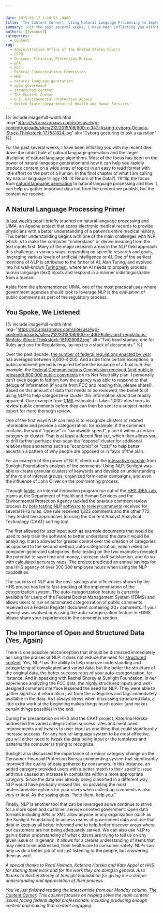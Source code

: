 ```yaml
---


date: 2015-08-17 1:10:53 -0400
title: 'The Content Corner\: Using Natural Language Processing to Improve Rulemaking'
summary: 'For the past several weeks, I have been inflicting you with my recent dive down the rabbit hole of natural language generation and the larger discipline of natural language algorithms. Most of the focus has been on the power of natural language generation and how it can help you rapidly produce content on a wide'
authors: [tymanuel]
categories:
  - Content
tag:
  - Administrative Office of the United States Courts
  - CFPB
  - Consumer Financial Protection Bureau
  - EPA
  - FCC
  - Federal Communications Commission
  - HHS
  - natural language generation
  - open government
  - structured content
  - The Content Corner
  - U.S. Environmental Protection Agency
  - United States Department of Health and Human Services
---
```



{% include image/full-width.html img="https://s3.amazonaws.com/sitesusa/wp-content/uploads/sites/212/2015/08/600-x-343-Asking-cyborg-Ociacia-iStock-Thinkstock-177531624.jpg" alt="Cyborg gesturing to ask a question" %} 

For the past several weeks, I have been inflicting you with my recent dive down the rabbit hole of natural language generation and the larger discipline of natural language algorithms. Most of the focus has been on the power of natural language generation and how it can help you rapidly produce content on a wide array of topics in an easy to read format with little effort on the part of a human. In the final chapter of what I am calling my natural language trilogy (NL III: Return of the Data?), I’ll flip the focus from [natural language generation](https://www.WHATEVER/2015/08/03/the-content-corner-rise-of-the-machines/) to natural language processing and how it can help us gather important data not from the content we publish, but the content we receive.

## A Natural Language Processing Primer

[In last week’s  post](https://www.WHATEVER/2015/08/10/the-content-corner-can-automated-content-creation-help-your-agency/) I briefly touched on natural language processing and UIMA, an Apache project that scans electronic medical records to provide physicians with a better understanding of a patient’s  entire medical history. This better understanding begins with one of the main challenges with NLP, which is to make the computer “understand” or derive meaning from the text inputs first. Many of the major research areas in the NLP field approach this challenge in various ways, depending on specific research and goals, leveraging various levels of artificial intelligence or AI. One of the earliest mentions of NLP is attributed to the father of AI, Alan Turing, and evolved into his well-known [Turing test](https://en.wikipedia.org/wiki/Turing_test), where an AI needs to properly process human language (text) inputs and respond in a manner indistinguishable from a human.

Aside from the aforementioned UIMA. one of the most practical uses where government agencies should look to leverage NLP is the evaluation of public comments as part of the regulatory process.

## You Spoke, We Listened 
{% include image/full-width.html img="https://s3.amazonaws.com/sitesusa/wp-content/uploads/sites/212/2015/08/600-x-400-Rules-and-regulations-filmfoto-iStock-Thinkstock-181929062.jpg" alt="Two hand stamps, one for Rules and one for Regulations, lay next to a stack of documents." %} 

Over the past decade, [the number of federal regulations enacted by year](https://www.federalregister.gov/uploads/2015/05/OFR-STATISTICS-CHARTS-ALL1-1-1-2014.pdf) has averaged between 3,000-4,000. And aside from certain exceptions, a public comment period is required before the issuance of a final rule. For example, the [Federal Communications Commission  received (and publicly released) 800,000 public comments](https://sunlightfoundation.com/blog/2014/09/02/what-can-we-learn-from-800000-public-comments-on-the-fccs-net-neutrality-plan/) on its Net Neutrality plan. I personally can’t even begin to fathom how the agency was able to respond to that deluge of information (if you’re from FCC and reading this, please share!). Based on this amount of data that needs to be reviewed, the benefits of using NLP to help categorize or cluster this information should be readily apparent. One example from [CMS](https://www.google.com/url?sa=t&rct=j&q=&esrc=s&source=web&cd=1&cad=rja&uact=8&ved=0CB8QFjAAahUKEwjRp6z-lqHHAhXRMIgKHZBKAhs&url=https%3A%2F%2Fwww.cms.gov%2F&ei=g_7JVZHaAtHhoASQlYnYAQ&usg=AFQjCNGG_y0r9OT_pnZjOljF54Pu0-62lw&sig2=KLD1tceOXyaIjlx1FSSRjQ&bvm=bv.99804247,d.cGU) estimated it takes 1,000-plus hours to review public comments before they can then be sent to a subject matter expert for more thorough review.

One of the first ways NLP can help is to recognize clusters of related information and provide a categorization: for example, if the comment contains the word “oppose” or “bandwidth speed”, place it within a certain category or cluster. That is at least a decent first cut, which then allows you to drill further: perhaps then scan the “oppose” cluster for additional relationships and terms such as “economic” or “cost” to help better ascertain a pattern of why people are opposed or in favor of the plan.

For an example of the power of NLP, check out the [interactive graphic](https://s3.amazonaws.com/openinternet.widgets.sunlightfoundation.com/index.html#7_1-0-2-0-3-2-3-3) from Sunlight Foundation’s  analysis of the comments. Using NLP, Sunlight was able to create granular clusters of keywords and develop an understanding of the role of interest groups, organized form-letter campaigns, and even the influence of John Oliver on the commenting process.

Through [Ignite](http://www.hhs.gov/idealab/what-we-do/hhs-ignite/), an internal innovation program run out of the [HHS IDEA Lab](http://www.hhs.gov/idealab/), teams at the Department of Health and Human Services </span>and the <span style="font-weight: 400">Environmental Protection Agency</span> tackled the onerous comment review process by <span style="font-weight: 400"><a href="http://www.hhs.gov/idealab/projects-item/increasing-efficiency-in-rule-making-with-natural-language-processing/">beta testing NLP software to review comments</a> received for several HHS rules. One rule received 1,323 comments and the other 772. They tested two approaches to using the Content Analyst Analytical Technology (CAAT) sorting tool.</p> 

<p>
  The first allowed for user input such as example documents that would be used to help train the software to better understand the data it would be analyzing. It also allowed for greater control over the creation of categories as opposed to the second method, auto-categorization, which relied on computer-generated categories. Beta-testing on the two examples revealed the potential to save time and money, increase staff satisfaction, and do so with calculated accuracy rates. The project predicted an annual savings for one HHS agency of over 300,000 employee hours when using the NLP capabilities.
</p>

<p>
  The success of NLP and the cost-savings and efficiencies shown by the HHS project has led to fast-tracking of the implementation of the categorization system. The auto-categorization feature is currently available for users of the Federal Docket Management System (FDMS) and allows users to run an automated categorization of public comments received on a Federal Register document containing 20+ comments. If your agency was involved or is using the auto-categorization feature in FDMS, please share your experiences in the comments section.
</p>

<h2>
  The Importance of Open and Structured Data (Yes, Again)
</h2>

<p>
  There is one possible misconception that should be dismissed immediately as I sing the praises of NLP: it does not reduce the need for <a href="https://www.WHATEVER/2015/04/13/the-content-corner-structured-content-challenges-and-lessons-learned/">structured content</a>. Yes, NLP has the ability to help improve understanding and categorizing of complicated and varied data, but the better the structure of the original data, the better success rates of your auto-categorization, for instance. And in speaking with Rachel Shorey at Sunlight Foundation, in her experience analyzing the FCC data, the highly structured inputs and well-designed comment interface lessened the need for NLP. They were able to gather significant information just from the categories and tags immediately available in the data. As I always stress when discussing structured data, a little extra work at the beginning makes things much easier (and makes certain things possible) in the end.
</p>

<p>
  During her presentation on HHS and the CAAT project, Katerina Horska addressed the varied categorization success rates and mentioned improvements and tweaks to user-input as one thing that could significantly increase success. For any natural language system to be most effective, you will either need to tweak the data being input or the templates and patterns the computer is trying to recognize.
</p>

<p>
  Sunlight also discussed the importance of a minor category change on the Consumer Financial Protection Bureau commenting system that significantly improved the quality of data gathered by consumers. In this instance, an added category provided users with a better match to their specific issue and thus caused an increase in complaints within a more appropriate category. Since the data was already being classified in a different way, NLP would have probably missed this, so providing the most understandable options for your users when collecting comments is also very critical. As the saying goes, “help them, help you.”
</p>

<p>
  Finally, NLP is another tool that can be leveraged as we continue to strive for a more open and customer service oriented government. Open data formats including APIs or XML allow anyone or any organization (such as the Sunlight Foundation) to access reams of government data and use that data to keep us all better informed and to help better discover areas where our customers are not being adequately served. We can also use NLP to gain a better understanding of what citizens are trying to tell us on any given issue or in general. It allows for a clearer understanding of items that may need to be addressed, from healthcare to consumer safety. NLPs can help us do a better job of not just listening to the people, but answering them as well.
</p>

<p>
  <em>A special thanks to Read Holman, Katerina Horska and Kate Appel at HHS for sharing their work and for the work they are doing in general. Also thanks to Rachel Shorey at Sunlight Foundation for giving me a deeper understanding and appreciation of their process.</em>
</p>

<p>
  <em>You’ve just finished reading the latest article from our Monday column, <a href="https://www.WHATEVER/tag/the-content-corner/">The Content Corner</a>. This column focuses on helping solve the main content issues facing federal digital professionals, including producing enough content and making that content engaging.</em>
</p>